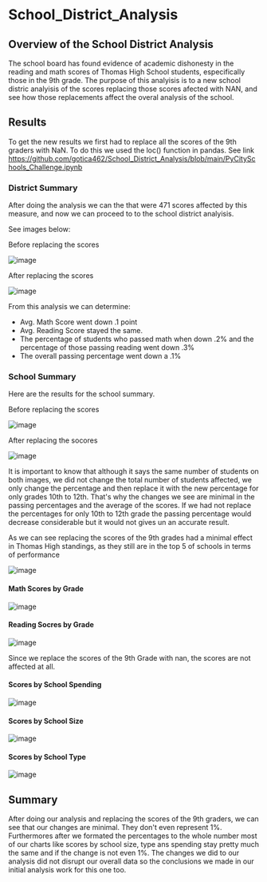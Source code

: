 # School_District_Analysis

## Overview of the School District Analysis

The school board has found evidence of academic dishonesty in the reading and math scores of Thomas High School students, especifically those in the 9th grade. The purpose of this analyisis is to a new school distric analyisis of the scores replacing those scores afected with NAN, and see how those replacements affect the overal analysis of the school. 
      
## Results 

To get the new results we first had to replace all the scores of the 9th graders with NaN. To do this we used the loc() function in pandas. See link
https://github.com/gotica462/School_District_Analysis/blob/main/PyCitySchools_Challenge.ipynb


### District Summary

After doing the analysis we can the that were 471 scores affected by this measure, and now we can proceed to to the school district analyisis.

See images below:

Before replacing the scores

![image](https://github.com/gotica462/School_District_Analysis/blob/main/Counting%209th%20Grade%20in%20Thomas%20High.png)

After replacing the scores

![image](https://github.com/gotica462/School_District_Analysis/blob/main/Not%20Counting%209th%20Grade%20in%20Thomas%20High.png)


From this analysis we can determine:
- Avg. Math Score went down .1 point
- Avg. Reading Score stayed the same.
- The percentage of students who passed math when down .2% and the percentage of those passing reading went down .3%
- The overall passing percentage went down a .1%

### School Summary

Here are the results for the school summary.

Before replacing the scores

![image](https://github.com/gotica462/School_District_Analysis/blob/main/School%20summary%20counting%209th%20Grade.png)

After replacing the socores

![image](https://github.com/gotica462/School_District_Analysis/blob/main/School%20summary%20not%20counting%209th%20grade.png)

It is important to know that although it says the same number of students on both images, we did not change the total number of students affected, we only change the percentage and then replace it with the new percentage for only grades 10th to 12th. That's why the changes we see are minimal in the passing percentages and the average of the scores. If we had not replace the percentages for only 10th to 12th grade the passing percentage would decrease considerable but it would not gives un an accurate result.

As we can see replacing the scores of the 9th grades had a minimal effect in Thomas High standings, as they still are in the top 5 of schools in terms of performance

![image](https://github.com/gotica462/School_District_Analysis/blob/main/Top%205%20schools.png)

#### Math Scores by Grade

![image](https://github.com/gotica462/School_District_Analysis/blob/main/Math%20Scores%20by%20Grade.png)

#### Reading Socres by Grade 

![image](https://github.com/gotica462/School_District_Analysis/blob/main/Reading%20Scores%20by%20Grade.png)

Since we replace the scores of the 9th Grade with nan, the scores are not affected at all.

#### Scores by School Spending

![image](https://github.com/gotica462/School_District_Analysis/blob/main/Scores%20by%20School%20Spending.png)


#### Scores by School Size

![image](https://github.com/gotica462/School_District_Analysis/blob/main/Scores%20by%20School%20Size.png)

#### Scores by School Type

![image](https://github.com/gotica462/School_District_Analysis/blob/main/Scores%20by%20School%20Type.png)

## Summary

After doing our analysis and replacing the scores of the 9th graders, we can see that our changes are minimal. They don't even represent 1%. Furthermores after we formated the percentages to the whole number most of our charts like scores by school size, type ans spending stay pretty much the same and if the change is not even 1%. The changes we did to our analysis did not disrupt our overall data so the conclusions we made in our initial analysis work for this one too.










